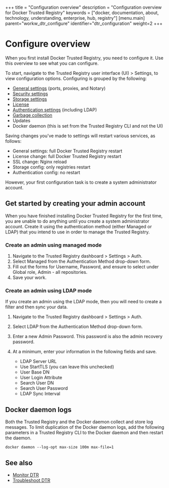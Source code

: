 +++
title = "Configuration overview"
description = "Configuration overview for Docker Trusted Registry"
keywords = ["docker, documentation, about, technology, understanding, enterprise, hub,  registry"]
[menu.main]
parent="workw_dtr_configure"
identifier="dtr_configuration"
weight=2
+++

# Configure overview

When you first install Docker Trusted Registry, you need to configure it. Use
this overview to see what you can configure.

To start, navigate to the Trusted Registry user interface (UI) > Settings, to
view configuration options. Configuring is grouped by the following:

* [General settings](config-general.md) (ports, proxies, and Notary)
* [Security settings](config-security.md)
* [Storage settings](config-storage.md)
* [License](../install/license.md)
* [Authentication settings](config-auth.md) (including LDAP)
* [Garbage collection](../repos-and-images/delete-images.md)
* Updates
* Docker daemon (this is set from the Trusted Registry CLI and not the UI)


Saving changes you've made to settings will restart various services, as follows:

 * General settings: full Docker Trusted Registry restart
 * License change: full Docker Trusted Registry restart
 * SSL change: Nginx reload
 * Storage config: only registries restart
 * Authentication config: no restart

However, your first configuration task is to create a system administrator account.

## Get started by creating your admin account

When you have finished installing Docker Trusted Registry for the first time, you are unable to do anything until you create a system administrator account. Create it using the authentication method (either Managed or LDAP) that you intend to use in order to manage the Trusted Registry.

### Create an admin using managed mode

1. Navigate to the Trusted Registry dashboard > Settings > Auth.
2. Select Managed from the Authentication Method drop-down form.
3. Fill out the forms for Username, Password, and ensure to select under Global role, Admin - all repositories.
4. Save your work.

### Create an admin using LDAP mode

If you create an admin using the LDAP mode, then you will need to create a filter and then sync your data.

1. Navigate to the Trusted Registry dashboard > Settings > Auth.
2. Select LDAP from the Authentication Method drop-down form.
3. Enter a new Admin Password. This password is also the admin recovery password.
4. At a minimum, enter your information in the following fields and save.

    * LDAP Server URL
    * Use StartTLS (you can leave this unchecked)
    * User Base DN
    * User Login Attribute
    * Search User DN
    * Search User Password
    * LDAP Sync Interval

## Docker daemon logs

Both the Trusted Registry and the Docker daemon collect and store log messages. To limit duplication of the Docker daemon logs, add the following parameters in a Trusted Registry CLI to the Docker daemon and then restart the daemon.

`docker daemon --log-opt max-size 100m max-file=1`


## See also

* [Monitor DTR](../monitor-troubleshoot/monitor.md)
* [Troubleshoot DTR](../monitor-troubleshoot/troubleshoot.md)
